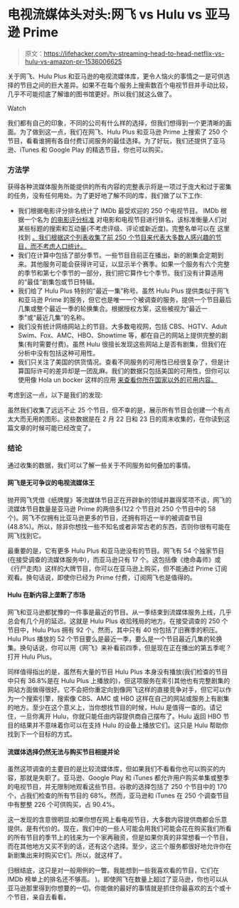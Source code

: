 # 电视流媒体头对头:网飞 vs Hulu vs 亚马逊 Prime

> 原文：<https://lifehacker.com/tv-streaming-head-to-head-netflix-vs-hulu-vs-amazon-pr-1536006625>

关于网飞、Hulu Plus 和亚马逊的电视流媒体库，更令人恼火的事情之一是可供选择的节目之间的巨大差异。如果不在每个服务上搜索数百个电视节目并手动比较，几乎不可能彻底了解谁的图书馆更好。所以我们就这么做了。

Watch

我们都有自己的印象，不同的公司有什么样的选择，但我们想得到一个更清晰的画面。为了做到这一点，我们在网飞、Hulu Plus 和亚马逊 Prime 上搜索了 250 个节目，看看谁拥有各自付费订阅服务的最佳选择。为了好玩，我们还提供了亚马逊、iTunes 和 Google Play 的精选节目，你也可以购买。

### 方法学

获得各种流媒体服务所能提供的所有内容的完整表示将是一项过于庞大和过于密集的任务，没有任何用处。为了更好地了解不同的库，我们做了以下工作:

*   我们根据电影评分排名统计了 IMDb 最受欢迎的 250 个电视节目。 IMDb 根据一个名为 [的电影评分标准](http://pro.imdb.com/help/show_leaf?prowhatisstarmeter) 对电影和电视节目进行排名，该标准衡量人们对某些标题的搜索和互动量(不考虑评级、评论或新近度)。完整名单可以在 这里找到 [。我们根据这个列表收集了前 250 个节目来代表大多数人感兴趣的节目，而不考虑人口统计。](http://www.imdb.com/search/title?count=100&title_type=feature,tv_series&ref_=nv_ch_mm_1)
*   我们在计算中包括了部分季节。一些节目目前正在播出，新的剧集会定期到来。其他服务可能会获得许可证，以显示半个赛季。如果一个服务有六个完整的季节和第七个季节的一部分，我们把它算作七个季节。我们没有计算适用的“最佳”剧集包或节日特辑。
*   我们给了 Hulu Plus 特别的“最近一集”称号。虽然 Hulu Plus 提供类似于网飞和亚马逊 Prime 的服务，但它也是唯一一个被调查的服务，提供一个节目最后几集或整个最近一季的轮换集合。根据授权方案，这些被视为“最近一季”或“最近几集”的名称。
*   我们没有统计网络网站上的节目。大多数电视网，包括 CBS、HGTV、Adult Swim、Fox、AMC、HBO、Showtime 等，都在自己的网站上提供完整的剧集(有时需要付费)。虽然 Hulu 很擅长发现这些网站上是否有剧集，但我们在分析中没有包括这种可用性。
*   我们只关注了美国的供货情况。查看不同服务的可用性已经很复杂了，但是计算国际许可的差异却是一团乱麻。我们的数据只包括美国的可用性，但你可以使用像 Hola un bocker 这样的应用 [来查看你所在国家以外的可用内容。](http://lifehacker.com/hola-unblocker-gives-you-access-to-iplayer-netflix-pa-5978591)

考虑到这一点，以下是我们的发现:

虽然我们收集了远远不止 25 个节目，但不幸的是，展示所有节目会创建一个有点太大而无用的图形。这些数据是在 2 月 22 日和 23 日的周末收集的，在你读到这篇文章的时候可能已经改变了。

### 结论

通过收集的数据，我们可以了解一些关于不同服务如何叠加的事情。

#### 网飞是无可争议的电视流媒体王

抛开网飞凭借《纸牌屋》等流媒体节目正在开辟新的领域并赢得奖项不谈，网飞的流媒体节目数量是亚马逊 Prime 的两倍多(122 个节目对 250 个节目中的 58 个)。网飞不仅拥有比亚马逊更多的节目，还拥有将近一半的被调查节目(48.8%)。所以，除非你想找一些不知名或者非常古老的东西，否则你很有可能在网飞找到它。

最重要的是，它有更多 Hulu Plus 和亚马逊没有的节目。网飞有 54 个独家节目(在接受调查的流媒体服务中)，而亚马逊只有 17 个。这包括像《绝命毒师》或《行尸走肉》这样的大牌节目，你可以在亚马逊上购买，但不能通过 Prime 订阅观看。换句话说，即使你已经为 Prime 付费，订阅网飞也是值得的。

#### Hulu 在新内容上垄断了市场

网飞和亚马逊都犹豫的一件事是最近的节目。从一季结束到流媒体服务上线，几乎总会有几个月的延迟。这就是 Hulu Plus 收拾残局的地方。在接受调查的 250 个节目中，Hulu Plus 拥有 92 个。然而，其中只有 40 份包括了旧赛季的积压。Hulu Plus 播放的 52 个节目要么是最近一季，要么是一个节目最近几集的轮换集。换句话说，你可以用《网飞》来补看前四季，但是现在正在播出的第五季呢？打开 Hulu Plus。

同样值得指出的是，虽然有大量的节目 Hulu Plus 本身没有播放(我们检查的节目中只有 36.8%是在 Hulu Plus 上播放的)，但这项服务在索引其他也有完整剧集的网站方面做得很好。它不会把你重定向到像网飞这样的直接竞争对手，但它可以作为一个搜索引擎，搜索像 CBS、AMC 或 HBO 这样在自己的网站或服务上有剧集的地方。至少在这个意义上，当你想找节目的时候，Hulu 是值得一查的。请记住，一旦你离开 Hulu，你就只能任由内容提供商自己摆布了。Hulu 返回 HBO 节目的结果并不意味着你可以在支持 Hulu 的设备上播放它们。这只是 Hulu 帮助你找到下一个目标的方式。

#### 流媒体选择仍然无法与购买节目相提并论

虽然这项调查的主要目的是比较流媒体库，但如果我们不看看你也可以购买的内容，那就是失职了。亚马逊、Google Play 和 iTunes 都允许用户购买单集或整季的电视节目，并无限制地观看这些节目。谷歌的选择包括了 250 个节目中的 170 个，占我们检查的所有节目的 68%。然而，亚马逊和 iTunes 在 250 个调查节目中有整整 226 个可供购买，占 90.4%。

这一发现的含意很明显:如果你想在网上看电视节目，大多数内容提供商都会乐意提供。是有代价的。现在，我们中的一些人可能会用我们可能会花在购买我们所看的所有节目的季节上的钱来为一个家再融资，但是如果你真的非常想看一个节目，而在其他地方又买不到的话，还有这个选择。至少，这三个服务都很好地允许你在新剧集出来时购买它们。所以，就这样了。

归根结底，这只是对一般用例的一瞥。我能想到一些我喜欢看的节目，它们在 IMDb 榜单上的排名还不够高。 )。即使网飞在数量上超过了亚马逊，你也可以从亚马逊那里得到你想要的一切。你能做的最好的事情就是抓住你最喜欢的五个或十个节目，亲自去看看。